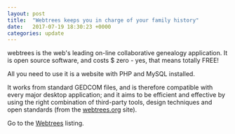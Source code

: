```yaml
---
layout: post
title:  "Webtrees keeps you in charge of your family history"
date:   2017-07-19 18:30:23 +0000
categories: update
---
```


webtrees is the web's leading on-line collaborative genealogy application. It is
open source software, and costs $ zero - yes, that means totally FREE!

All you need to use it is a website with PHP and MySQL installed.

It works from standard GEDCOM files, and is therefore compatible with every
major desktop application; and it aims to be efficient and effective by using
the right combination of third-party tools, design techniques and open standards
(from the <a href="https://www.webtrees.org/">webtrees.org</a> site).

Go to the <a href="/products/#Webtrees">Webtrees</a> listing.

